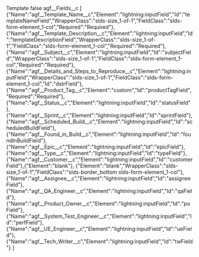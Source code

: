 <?xml version="1.0" encoding="UTF-8"?>
<CustomMetadata xmlns="http://soap.sforce.com/2006/04/metadata" xmlns:xsi="http://www.w3.org/2001/XMLSchema-instance" xmlns:xsd="http://www.w3.org/2001/XMLSchema">
    <label>Template</label>
    <protected>false</protected>
    <values>
        <field>agf__Fields__c</field>
        <value xsi:type="xsd:string">[
                                {&quot;Name&quot;:&quot;agf__Template_Name__c&quot;,&quot;Element&quot;:&quot;lightning:inputField&quot;,&quot;Id&quot;:&quot;templateNameField&quot;,&quot;WrapperClass&quot;:&quot;slds-size_1-of-1&quot;,&quot;FieldClass&quot;:&quot;slds-form-element_1-col&quot;,&quot;Required&quot;:&quot;Required&quot;},
                                {&quot;Name&quot;:&quot;agf__Template_Description__c&quot;,&quot;Element&quot;:&quot;lightning:inputField&quot;,&quot;Id&quot;:&quot;templateDescriptionField&quot;,&quot;WrapperClass&quot;:&quot;slds-size_1-of-1&quot;,&quot;FieldClass&quot;:&quot;slds-form-element_1-col&quot;,&quot;Required&quot;:&quot;Required&quot;},
                                {&quot;Name&quot;:&quot;agf__Subject__c&quot;,&quot;Element&quot;:&quot;lightning:inputField&quot;,&quot;Id&quot;:&quot;subjectField&quot;,&quot;WrapperClass&quot;:&quot;slds-size_1-of-1&quot;,&quot;FieldClass&quot;:&quot;slds-form-element_1-col&quot;,&quot;Required&quot;:&quot;Required&quot;},
                                {&quot;Name&quot;:&quot;agf__Details_and_Steps_to_Reproduce__c&quot;,&quot;Element&quot;:&quot;lightning:inputField&quot;,&quot;WrapperClass&quot;:&quot;slds-size_1-of-1&quot;,&quot;FieldClass&quot;:&quot;slds-form-element_1-col&quot;,&quot;Id&quot;:&quot;dstrField&quot;},
                                {&quot;Name&quot;:&quot;agf__Product_Tag__c&quot;,&quot;Element&quot;:&quot;custom&quot;,&quot;Id&quot;:&quot;productTagField&quot;,&quot;Required&quot;:&quot;Required&quot;},{&quot;Name&quot;:&quot;agf__Status__c&quot;,&quot;Element&quot;:&quot;lightning:inputField&quot;,&quot;Id&quot;:&quot;statusField&quot;},{&quot;Name&quot;:&quot;agf__Sprint__c&quot;,&quot;Element&quot;:&quot;lightning:inputField&quot;,&quot;Id&quot;:&quot;sprintField&quot;},
                                {&quot;Name&quot;:&quot;agf__Scheduled_Build__c&quot;,&quot;Element&quot;:&quot;lightning:inputField&quot;,&quot;Id&quot;:&quot;scheduledBuildField&quot;},{&quot;Name&quot;:&quot;agf__Found_in_Build__c&quot;,&quot;Element&quot;:&quot;lightning:inputField&quot;,&quot;Id&quot;:&quot;foundInBuildField&quot;},{&quot;Name&quot;:&quot;agf__Epic__c&quot;,&quot;Element&quot;:&quot;lightning:inputField&quot;,&quot;Id&quot;:&quot;epicField&quot;},
                                {&quot;Name&quot;:&quot;agf__Type__c&quot;,&quot;Element&quot;:&quot;lightning:inputField&quot;,&quot;Id&quot;:&quot;typeField&quot;},{&quot;Name&quot;:&quot;agf__Customer__c&quot;,&quot;Element&quot;:&quot;lightning:inputField&quot;,&quot;Id&quot;:&quot;customerField&quot;},{&quot;Element&quot;:&quot;blank&quot;},
                                {&quot;Element&quot;:&quot;blank&quot;,&quot;WrapperClass&quot;:&quot;slds-size_1-of-1&quot;,&quot;FieldClass&quot;:&quot;slds-border_bottom slds-form-element_1-col&quot;},
                                {&quot;Name&quot;:&quot;agf__Assignee__c&quot;,&quot;Element&quot;:&quot;lightning:inputField&quot;,&quot;Id&quot;:&quot;assigneeField&quot;},{&quot;Name&quot;:&quot;agf__QA_Engineer__c&quot;,&quot;Element&quot;:&quot;lightning:inputField&quot;,&quot;Id&quot;:&quot;qaField&quot;},{&quot;Name&quot;:&quot;agf__Product_Owner__c&quot;,&quot;Element&quot;:&quot;lightning:inputField&quot;,&quot;Id&quot;:&quot;poField&quot;},
                                {&quot;Name&quot;:&quot;agf__System_Test_Engineer__c&quot;,&quot;Element&quot;:&quot;lightning:inputField&quot;,&quot;Id&quot;:&quot;perfField&quot;},{&quot;Name&quot;:&quot;agf__UE_Engineer__c&quot;,&quot;Element&quot;:&quot;lightning:inputField&quot;,&quot;Id&quot;:&quot;ueField&quot;},{&quot;Name&quot;:&quot;agf__Tech_Writer__c&quot;,&quot;Element&quot;:&quot;lightning:inputField&quot;,&quot;Id&quot;:&quot;twField&quot;}
                            ]</value>
    </values>
</CustomMetadata>
